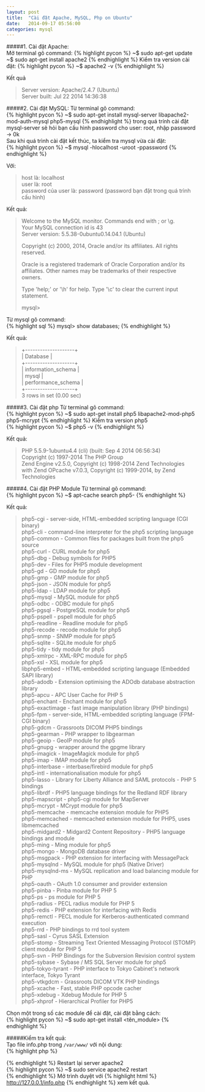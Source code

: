 ```yaml
---
layout: post
title:  "Cài đặt Apache, MySQL, Php on Ubuntu"
date:   2014-09-17 05:56:00
categories: mysql
---
```


#####1. Cài đặt Apache:  
Mở terminal gõ command:
{% highlight pycon %}
~$ sudo apt-get update  
~$ sudo apt-get install apache2
{% endhighlight %}
Kiểm tra version cài đặt:
{% highlight pycon %}
~$ apache2 -v
{% endhighlight %}

Kết quả   

> Server version: Apache/2.4.7 (Ubuntu)  
> Server built:   Jul 22 2014 14:36:38  

#####2. Cài đặt MySQL:
Từ terminal gõ command:  
{% highlight pycon %}
~$ sudo apt-get install mysql-server libapache2-mod-auth-mysql php5-mysql
{% endhighlight %}
trong quá trính cài đặt mysql-server sẽ hỏi bạn cấu hình password cho user: root, nhập password -> 0k  
Sau khi quá trình cài đặt kết thúc, ta kiểm tra mysql vừa cài đặt:  
{% highlight pycon %}
~$ mysql -hlocalhost -uroot -ppassword 
{% endhighlight %}

Với:   

> host là: localhost   
> user là: root  
> password của user là: password (password bạn đặt trong quá trình cấu hình)  

Kết quả: 

> Welcome to the MySQL monitor.  Commands end with ; or \g.  
> Your MySQL connection id is 43  
> Server version: 5.5.38-0ubuntu0.14.04.1 (Ubuntu)  
>   
> Copyright (c) 2000, 2014, Oracle and/or its affiliates. All rights reserved.  
>   
> Oracle is a registered trademark of Oracle Corporation and/or its  
> affiliates. Other names may be trademarks of their respective  
> owners.  
>   
> Type 'help;' or '\h' for help. Type '\c' to clear the current input statement.  
>   
> mysql>  

Từ mysql gõ command:  
{% highlight sql %}
mysql> show databases;
{% endhighlight %}

Kết quả:  

> +--------------------+  
> | Database           |  
> +--------------------+  
> | information_schema |  
> | mysql              |  
> | performance_schema |  
> +--------------------+  
> 3 rows in set (0.00 sec)  

#####3. Cài đặt php
Từ terminal gõ command:  
{% highlight pycon %}
~$ sudo apt-get install php5 libapache2-mod-php5 php5-mcrypt
{% endhighlight %}
Kiểm tra version php5  
{% highlight pycon %}
~$ php5 -v
{% endhighlight %}

Kết quả:  

> PHP 5.5.9-1ubuntu4.4 (cli) (built: Sep  4 2014 06:56:34)   
> Copyright (c) 1997-2014 The PHP Group  
> Zend Engine v2.5.0, Copyright (c) 1998-2014 Zend Technologies  
> with Zend OPcache v7.0.3, Copyright (c) 1999-2014, by Zend Technologies   

#####4. Cài đặt PHP Module
Từ terminal gõ command:  
{% highlight pycon %}
~$ apt-cache search php5-
{% endhighlight %}

Kết quả:  

> php5-cgi - server-side, HTML-embedded scripting language (CGI binary)  
> php5-cli - command-line interpreter for the php5 scripting language  
> php5-common - Common files for packages built from the php5 source  
> php5-curl - CURL module for php5  
> php5-dbg - Debug symbols for PHP5  
> php5-dev - Files for PHP5 module development  
> php5-gd - GD module for php5  
> php5-gmp - GMP module for php5  
> php5-json - JSON module for php5  
> php5-ldap - LDAP module for php5  
> php5-mysql - MySQL module for php5  
> php5-odbc - ODBC module for php5  
> php5-pgsql - PostgreSQL module for php5  
> php5-pspell - pspell module for php5  
> php5-readline - Readline module for php5  
> php5-recode - recode module for php5  
> php5-snmp - SNMP module for php5  
> php5-sqlite - SQLite module for php5  
> php5-tidy - tidy module for php5  
> php5-xmlrpc - XML-RPC module for php5  
> php5-xsl - XSL module for php5  
> libphp5-embed - HTML-embedded scripting language (Embedded SAPI library)  
> php5-adodb - Extension optimising the ADOdb database abstraction library  
> php5-apcu - APC User Cache for PHP 5  
> php5-enchant - Enchant module for php5  
> php5-exactimage - fast image manipulation library (PHP bindings)  
> php5-fpm - server-side, HTML-embedded scripting language (FPM-CGI binary)  
> php5-gdcm - Grassroots DICOM PHP5 bindings  
> php5-gearman - PHP wrapper to libgearman  
> php5-geoip - GeoIP module for php5  
> php5-gnupg - wrapper around the gpgme library  
> php5-imagick - ImageMagick module for php5  
> php5-imap - IMAP module for php5  
> php5-interbase - interbase/firebird module for php5  
> php5-intl - internationalisation module for php5  
> php5-lasso - Library for Liberty Alliance and SAML protocols - PHP 5 bindings  
> php5-librdf - PHP5 language bindings for the Redland RDF library  
> php5-mapscript - php5-cgi module for MapServer  
> php5-mcrypt - MCrypt module for php5  
> php5-memcache - memcache extension module for PHP5  
> php5-memcached - memcached extension module for PHP5, uses libmemcached  
> php5-midgard2 - Midgard2 Content Repository - PHP5 language bindings and module  
> php5-ming - Ming module for php5  
> php5-mongo - MongoDB database driver  
> php5-msgpack - PHP extension for interfacing with MessagePack  
> php5-mysqlnd - MySQL module for php5 (Native Driver)  
> php5-mysqlnd-ms - MySQL replication and load balancing module for PHP  
> php5-oauth - OAuth 1.0 consumer and provider extension  
> php5-pinba - Pinba module for PHP 5  
> php5-ps - ps module for PHP 5  
> php5-radius - PECL radius module for PHP 5  
> php5-redis - PHP extension for interfacing with Redis  
> php5-remctl - PECL module for Kerberos-authenticated command execution  
> php5-rrd - PHP bindings to rrd tool system  
> php5-sasl - Cyrus SASL Extension  
> php5-stomp - Streaming Text Oriented Messaging Protocol (STOMP) client module for PHP 5  
> php5-svn - PHP Bindings for the Subversion Revision control system  
> php5-sybase - Sybase / MS SQL Server module for php5  
> php5-tokyo-tyrant - PHP interface to Tokyo Cabinet's network interface, Tokyo Tyrant  
> php5-vtkgdcm - Grassroots DICOM VTK PHP bindings  
> php5-xcache - Fast, stable PHP opcode cacher  
> php5-xdebug - Xdebug Module for PHP 5  
> php5-xhprof - Hierarchical Profiler for PHP5  

Chọn một trong số các module để cài đặt, cài đặt bằng cách:  
{% highlight pycon %}
~$ sudo apt-get install <tên_module>
{% endhighlight %}

#####Kiểm tra kết quả:  
Tạo file info.php trong `/var/www/` với nội dung:  
{% highlight php %}
<?php  
phpinfo();  
?>  
{% endhighlight %}
Restart lại server apache2  
{% highlight pycon %}
~$ sudo service apache2 restart  
{% endhighlight %}
Mở trình duyệt với 
{% highlight html %}
http://127.0.0.1/info.php 
{% endhighlight %}
xem kết quả.